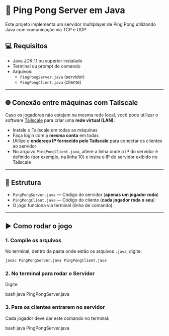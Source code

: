 # 🏓 Ping Pong Server em Java

Este projeto implementa um servidor multiplayer de Ping Pong utilizando Java com comunicação via TCP e UDP.

## 💻 Requisitos

- Java JDK 11 ou superior instalado
- Terminal ou prompt de comando
- Arquivos:
  - `PingPongServer.java` (servidor)
  - `PingPongClient.java` (cliente)

---

## 🌐 Conexão entre máquinas com Tailscale

Caso os jogadores não estejam na mesma rede local, você pode utilizar o software [Tailscale](https://tailscale.com/) para criar uma **rede virtual (LAN)**:

- Instale o Tailscale em todas as máquinas
- Faça login com a **mesma conta** em todas
- Utilize o **endereço IP fornecido pelo Tailscale** para conectar os clientes ao servidor
- No arquivo `PingPongClient.java`, altere a linha onde o IP do servidor é definido (por exemplo, na linha 10) e insira o IP do servidor exibido no Tailscale

---

## 📁 Estrutura

- `PingPongServer.java` — Código do servidor (**apenas um jogador roda**)
- `PingPongClient.java` — Código do cliente (**cada jogador roda o seu**)
- O jogo funciona via terminal (linha de comando)

---

## ▶️ Como rodar o jogo

### 1. Compile os arquivos

No terminal, dentro da pasta onde estão os arquivos `.java`, digite:

```bash
javac PingPongServer.java PingPongClient.java
```

### 2. No terminal para rodar o Servidor

Digite:

bash
java PingPongServer.java


### 3. Para os clientes entrarem no servidor

Cada jogador deve dar este comando no terminal:

bash
java PingPongServer.java
